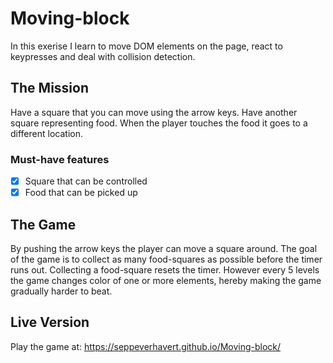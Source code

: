 #  Moving-block

In this exerise I learn to move DOM elements on the page, react to keypresses and deal with collision detection.
## The Mission

Have a square that you can move using the arrow keys. Have another square representing food. When the player touches the food it goes to a different location.

### Must-have features

- [x] Square that can be controlled
- [x] Food that can be picked up

## The Game

By pushing the arrow keys the player can move a square around. The goal of the game is to collect as many food-squares as possible before the timer runs out. Collecting a food-square resets the timer. However every 5 levels the game changes color of one or more elements, hereby making the game gradually harder to beat. 

## Live Version

Play the game at:
https://seppeverhavert.github.io/Moving-block/